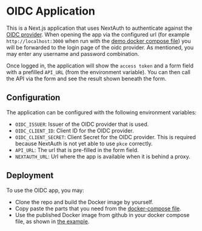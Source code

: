 # OIDC Application

This is a Next.js application that uses NextAuth to
authenticate against the [OIDC provider](../oidc_provider/).
When opening the app via the configured url (for example
`http://localhost:3000` when run with the
[demo docker compose file](../docker-compose.yml))
you will be forwarded to the login page of the oidc
provider. As mentioned, you may enter any username
and password combination.

Once logged in, the application will show the `access token`
and a form field with a prefilled `API_URL` (from the
environment variable). You can then call the API
via the form and see the result shown beneath the form.

## Configuration

The application can be configured with the following environment variables:

- `OIDC_ISSUER`: Issuer of the OIDC provider that is used.
- `OIDC_CLIENT_ID`: Client ID for the OIDC provider.
- `OIDC_CLIENT_SECRET`: Client Secret for the OIDC provider.
  This is required because NextAuth is not yet able to use
  `pkce` correctly.
- `API_URL`: The url that is pre-filled in the form field.
- `NEXTAUTH_URL`: Url where the app is available when it is behind a proxy.

## Deployment

To use the OIDC app, you may:

- Clone the repo and build the Docker image by yourself.
- Copy paste the parts that you need from the [docker-compose file](../docker-compose.yml).
- Use the published Docker image from github in your docker compose file,
  as shown in [the example](./docker-compose-example.yml).

